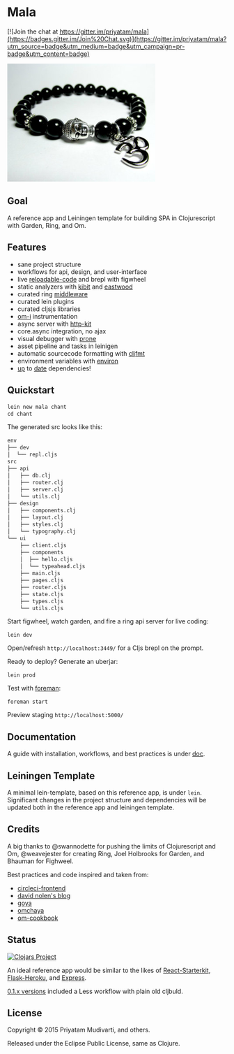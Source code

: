 Mala
=====

[![Join the chat at https://gitter.im/priyatam/mala](https://badges.gitter.im/Join%20Chat.svg)](https://gitter.im/priyatam/mala?utm_source=badge&utm_medium=badge&utm_campaign=pr-badge&utm_content=badge)

![](doc/img/mala-cljs.jpg)

## Goal

A reference app and Leiningen template for building SPA in Clojurescript with Garden, Ring, and Om.

## Features

- sane project structure
- workflows for api, design, and user-interface
- live [reloadable-code](https://github.com/bhauman/lein-figwheel#writing-reloadable-code) and brepl with figwheel
- static analyzers with [kibit](https://github.com/jonase/kibit) and [eastwood](https://github.com/jonase/eastwood) 
- curated ring [middleware](https://github.com/ring-clojure/ring-defaults)
- curated lein plugins
- curated cljsjs libraries
- [om-i](https://github.com/PrecursorApp/om-i) instrumentation 
- async server with [http-kit](http://www.http-kit.org)
- core.async integration, no ajax
- visual debugger with [prone](https://github.com/magnars/prone)
- asset pipeline and tasks in leinigen
- automatic sourcecode formatting with [cljfmt](https://github.com/weavejester/cljfmt)
- environment variables with [environ](https://github.com/weavejester/environ)
- [up](http://swannodette.github.io/2014/12/22/waitin/) to [date](https://github.com/omcljs/om/blob/master/CHANGES.md) dependencies!

## Quickstart

    lein new mala chant
    cd chant

The generated src looks like this:

    env
    ├── dev
    │  └── repl.cljs
    src
    ├── api
    │   ├── db.clj
    │   ├── router.clj
    │   ├── server.clj
    │   └── utils.clj
    ├── design
    │   ├── components.clj
    │   ├── layout.clj
    │   ├── styles.clj
    │   └── typography.clj
    └── ui
        ├── client.cljs
        ├── components
        │  ├── hello.cljs
        │  └── typeahead.cljs
        ├── main.cljs
        ├── pages.cljs
        ├── router.cljs
        ├── state.cljs
        ├── types.cljs
        └── utils.cljs

Start figwheel, watch garden, and fire a ring api server for live coding:

    lein dev

Open/refresh `http://localhost:3449/` for a Cljs brepl on the prompt.

Ready to deploy? Generate an uberjar:

    lein prod

Test with [foreman](https://github.com/ddollar/foreman):

    foreman start
    
Preview staging `http://localhost:5000/`
	
## Documentation

A guide with installation, workflows, and best practices is under [doc](/doc).

## Leiningen Template

A minimal lein-template, based on this reference app, is under `lein`. Significant changes in the project structure and dependencies will be updated both in the reference app and leiningen template.

## Credits

A big thanks to @swannodette for pushing the limits of Clojurescript and Om, @weavejester for creating Ring, Joel Holbrooks for Garden, and Bhauman for Fighweel.

Best practices and code inspired and taken from:

- [circleci-frontend](https://github.com/circleci/frontend)
- [david nolen's blog](http://swannodette.github.io)
- [goya](https://github.com/jackschaedler/goya)
- [omchaya](https://github.com/sgrove/omchaya)
- [om-cookbook](https://github.com/omcljs/om-cookbook)

## Status

[![Clojars Project](http://clojars.org/mala/lein-template/latest-version.svg)](http://clojars.org/mala/lein-template)

An ideal reference app would be similar to the likes of [React-Starterkit](https://github.com/kriasoft/react-starter-kit), [Flask-Heroku](https://github.com/zachwill/flask_heroku), and [Express](https://github.com/madhums/node-express-mongoose-demo).

[0.1.x versions](https://github.com/priyatam/mala/tree/hybrid) included a Less workflow with plain old cljbuld.

## License

Copyright © 2015 Priyatam Mudivarti, and others.

Released under the Eclipse Public License, same as Clojure.
